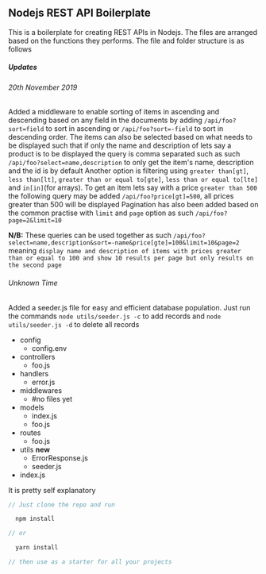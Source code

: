 ## Nodejs REST API Boilerplate

This is a boilerplate for creating REST APIs in Nodejs. The files are arranged
based on the functions they performs. The file and folder structure is as follows

##### Updates

###### 20th November 2019

Added a middleware to enable sorting of items in ascending and descending based on any field in the documents by adding `/api/foo?sort=field` to sort in ascending or `/api/foo?sort=-field` to sort in descending order.
The items can also be selected based on what needs to be displayed such that if only the name and description of lets say a product is to be displayed the query is comma separated such as such `/api/foo?select=name,description` to only get the item's name, description and the id is by default
Another option is filtering using `greater than[gt]`, `less than[lt]`, `greater than or equal to[gte]`, `less than or equal to[lte]` and `in[in]`(for arrays). To get an item lets say with a price `greater than 500` the following query may be added `/api/foo?price[gt]=500`, all prices greater than 500 will be displayed
Pagination has also been added based on the common practise with `limit` and `page` option as such `/api/foo?page=2&limit=10`

**N/B:** These queries can be used together as such `/api/foo?select=name,description&sort=-name&price[gte]=100&limit=10&page=2` meaning `display name and description of items with prices greater than or equal to 100 and show 10 results per page but only results on the second page`

###### Unknown Time

Added a seeder.js file for easy and efficient database population. Just run the commands `node utils/seeder.js -c` to add records and `node utils/seeder.js -d` to delete all records

- config
  - config.env
- controllers
  - foo.js
- handlers
  - error.js
- middlewares
  - #no files yet
- models
  - index.js
  - foo.js
- routes
  - foo.js
- utils **new**
  - ErrorResponse.js
  - seeder.js
- index.js

It is pretty self explanatory

```javascript
// Just clone the repo and run

  npm install

// or

  yarn install

// then use as a starter for all your projects

```
